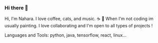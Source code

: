 ### Hi there 👋

Hi, I'm Nahara.  I love coffee, cats, and music. :coffee: :musical_score: When I'm not coding im usually painting. I love collaborating and I'm open to all types of projects ! 

Languages and Tools:
  python, java, tensorflow, react, linux...
  
  
<!--
**nahara7/nahara7** is a ✨ _special_ ✨ repository because its `README.md` (this file) appears on your GitHub profile.

Here are some ideas to get you started:

- 🔭 I’m currently working on ...
- 🌱 I’m currently learning ...
- 👯 I’m looking to collaborate on ...
- 🤔 I’m looking for help with ...
- 💬 Ask me about ...
- 📫 How to reach me: ...
- 😄 Pronouns: ...
- ⚡ Fun fact: ...
-->
